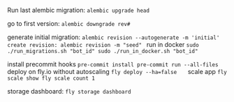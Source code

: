 Run last alembic migration:
`alembic upgrade head`

go to first version:
`alembic downgrade rev#`

generate initial migration:
`alembic revision --autogenerate -m 'initial'
create revision:
alembic revision -m "seed"
`
run in docker 
`
sudo ./run_migrations.sh "bot_id"
sudo ./run_in_docker.sh "bot_id"
`

install precommit hooks 
`
pre-commit install
pre-commit run --all-files
`
deploy on fly.io without autoscaling
`
fly deploy --ha=false   
`
scale app
`
fly scale show
fly scale count 1
`

storage dashboard:
`
fly storage dashboard
`